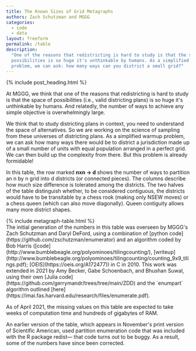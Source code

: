 ```yaml
---
title: The Known Sizes of Grid Metagraphs
authors: Zach Schutzman and MGGG
categories:
  - code
  - data
layout: freeform
permalink: /table
description:
  "One of the reasons that redistricting is hard to study is that the space of
  possibilities is so huge it's unthinkable by humans. As a simplified warmup
  problem, we can ask: how many ways can you district a small grid?"
---
```


<div class="l-content l-center" markdown="1">

{% include post_heading.html %}

At MGGG, we think that one of the reasons that redistricting is hard to study is
that the space of possibilities (i.e., valid districting plans) is so huge it's
unthinkable by humans. And relatedly, the number of ways to achieve any simple
objective is overwhelmingly large.

We think that to study districting plans in context, you need to understand the
space of alternatives. So we are working on the science of sampling from these
universes of districting plans. As a simplified warmup problem, we can ask how
many ways there would be to district a jurisdiction made up of a small number of
units with equal population arranged in a perfect grid. We can then build up the
complexity from there. But this problem is already formidable!

In this table, the row marked **nxn → d** shows the number of ways to partition
an n by n grid into d districts (or connected pieces). The columns describe how
much size difference is tolerated among the districts. The two halves of the
table distinguish whether, to be considered contiguous, the districts would have
to be transitable by a chess rook (making only NSEW moves) or a chess queen
(which can also move diagonally). Queen contiguity allows many more district
shapes.

</div>{% include metagraph-table.html %}<div class="l-center l-content" markdown="1">
The initial generation of the numbers in this table was overseen by MGGG's Zach Schutzman and Daryl DeFord, using a combination of [python code](https://github.com/zschutzman/enumerator) and an algorithm coded by Bob Harris ([code](http://www.bumblebeagle.org/polyominoes/tilingcounting/), [writeup](http://www.bumblebeagle.org/polyominoes/tilingcounting/counting_9x9_tilings.pdf); [OEIS](https://oeis.org/A172477)) in C in 2010. This work was extended in 2021 by Amy Becker, Gabe Schoenbach, and Bhushan Suwal, using their own [Julia code](https://github.com/gerrymandr/trees/tree/main/ZDD) and the `enumpart` algorithm outlined [here](https://imai.fas.harvard.edu/research/files/enumerate.pdf).

As of April 2021, the missing values on this table are expected to take weeks of computation time and hundreds of gigabytes of RAM.

An earlier version of the table, which appears in November's print version of
Scientific American, used partition enumeration code that was included with the
R package redist— that code turns out to be buggy. As a result, some of the
numbers have since been corrected.

</div>

